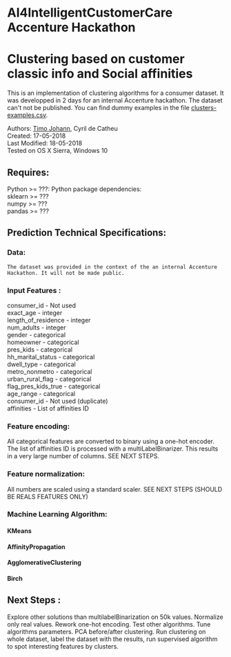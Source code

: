 # AI4IntelligentCustomerCare Accenture Hackathon

# Clustering based on customer classic info and Social affinities
This is an implementation of clustering algorithms for a consumer dataset. It was developped in 2 days for an internal Accenture hackathon.
The dataset can't not be published. You can find dummy examples in the file [clusters-examples.csv](clusters-examples.csv).

Authors: [Timo Johann](https://github.com/TimoJay), Cyril de Catheu  
Created: 17-05-2018  
Last Modified: 18-05-2018  
Tested on OS X Sierra, Windows 10  

## Requires:
Python >= ???: 
	Python package dependencies:  
		sklearn >= ???  
		numpy   >= ???  
		pandas  >= ???

## Prediction Technical Specifications:
### Data:
	The dataset was provided in the context of the an internal Accenture Hackathon. It will not be made public.  

 
### Input Features :
consumer_id - Not used  
exact_age - integer  
length_of_residence -  integer  
num_adults - integer  
gender - categorical  
homeowner - categorical   
pres_kids - categorical  
hh_marital_status - categorical   
dwell_type - categorical  
metro_nonmetro - categorical  
urban_rural_flag - categorical  
flag_pres_kids_true - categorical  
age_range - categorical  
consumer_id - Not used (duplicate)  
affinities - List of affinities ID  

### Feature encoding:
All categorical features are converted to binary using a one-hot encoder.  
The list of affinities ID is processed with a multiLabelBinarizer. This results in a very large number of columns. SEE NEXT STEPS.

### Feature normalization:
All numbers are scaled using a standard scaler. SEE NEXT STEPS (SHOULD BE REALS FEATURES ONLY)

### Machine Learning Algorithm:
#### KMeans

#### AffinityPropagation
		
#### AgglomerativeClustering
    
#### Birch

## Next Steps :	
Explore other solutions than multilabelBinarization on 50k values.
Normalize only real values.
Rework one-hot encoding.
Test other algorithms.
Tune  algorithms parameters.
PCA before/after clustering.
Run clustering on whole dataset, label the dataset with the results, run supervised algorithm to spot interesting features by clusters.


